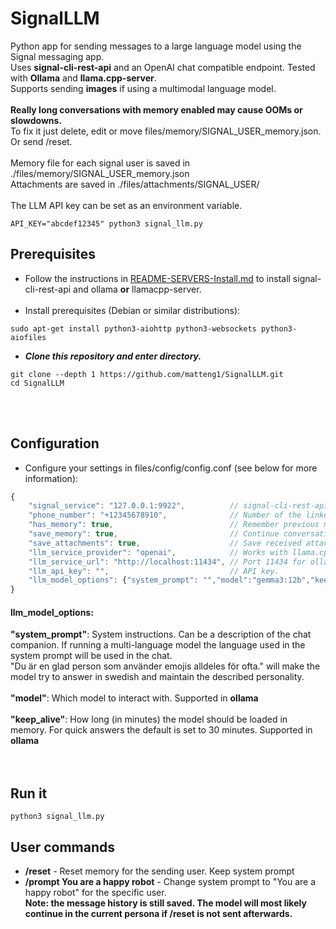 # SignalLLM
Python app for sending messages to a large language model using the Signal messaging app.<br>
Uses **signal-cli-rest-api** and an OpenAI chat compatible endpoint. Tested with **Ollama** and **llama.cpp-server**. <br>
Supports sending **images** if using a multimodal language model. <br><br>
**Really long conversations with memory enabled may cause OOMs or slowdowns.** <br>
To fix it just delete, edit or move files/memory/SIGNAL_USER_memory.json. Or send /reset.<br><br>
Memory file for each signal user is saved in ./files/memory/SIGNAL_USER_memory.json <br>
Attachments are saved in ./files/attachments/SIGNAL_USER/<br><br>
The LLM API key can be set as an environment variable.<br>
```shell
API_KEY="abcdef12345" python3 signal_llm.py
```
## Prerequisites
* Follow the instructions in [README-SERVERS-Install.md](docs/README-SERVERS-Install.md) to install signal-cli-rest-api and ollama **or** llamacpp-server.<br><br>
* Install prerequisites (Debian or similar distributions):
```shell
sudo apt-get install python3-aiohttp python3-websockets python3-aiofiles
```
* ***Clone this repository and enter directory.***
```shell
git clone --depth 1 https://github.com/matteng1/SignalLLM.git
cd SignalLLM
```
<br><br>
## Configuration
* Configure your settings in files/config/config.conf (see below for more information):
```javascript
{
    "signal_service": "127.0.0.1:9922",          // signal-cli-rest-api endpoint
    "phone_number": "+12345678910",              // Number of the linked Signal account
    "has_memory": true,                          // Remember previous messages
    "save_memory": true,                         // Continue conversation at a later run
    "save_attachments": true,                    // Save received attachments
    "llm_service_provider": "openai",            // Works with llama.cpp-server and ollama
    "llm_service_url": "http://localhost:11434", // Port 11434 for ollama. 8080 for llamacpp
    "llm_api_key": "",                           // API key.
    "llm_model_options": {"system_prompt": "","model":"gemma3:12b","keep_alive": 30} // See below
}
```
#### llm_model_options:
**"system_prompt"**: System instructions. Can be a description of the chat companion. If running a multi-language model the language used in the system prompt will be used in the chat.<br>
"Du är en glad person som använder emojis alldeles för ofta." will make the model try to answer in swedish and maintain the described personality.<br><br>
**"model"**:         Which model to interact with. Supported in **ollama**<br><br>
**"keep_alive"**:    How long (in minutes) the model should be loaded in memory. For quick answers the default is set to 30 minutes. Supported in **ollama**<br><br><br>
## Run it
```shell
python3 signal_llm.py
```
## User commands
* **/reset**                           -    Reset memory for the sending user. Keep system prompt
* **/prompt You are a happy robot**    -    Change system prompt to "You are a happy robot" for the specific user. <br>
**Note: the message history is still saved. The model will most likely continue in the current persona if /reset is not sent afterwards.**
<br><br><br>
